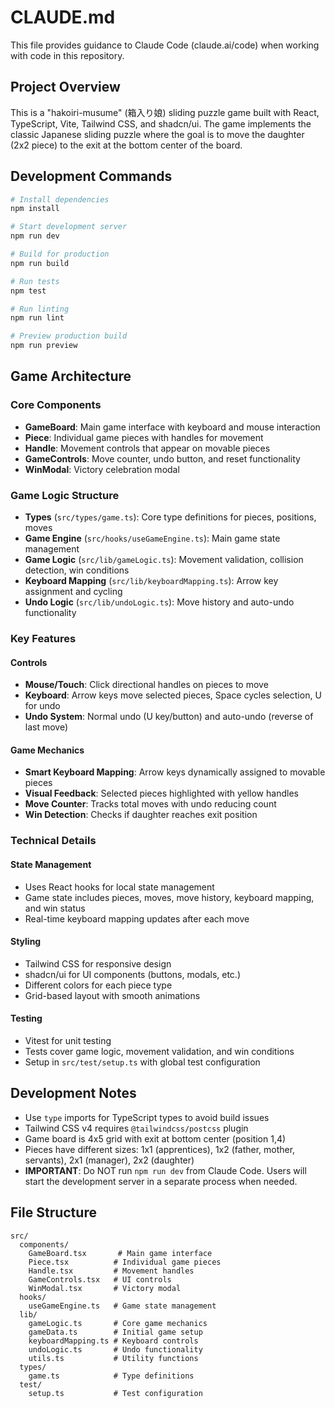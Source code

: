 # CLAUDE.md

This file provides guidance to Claude Code (claude.ai/code) when working with code in this repository.

## Project Overview

This is a "hakoiri-musume" (箱入り娘) sliding puzzle game built with React, TypeScript, Vite, Tailwind CSS, and shadcn/ui. The game implements the classic Japanese sliding puzzle where the goal is to move the daughter (2x2 piece) to the exit at the bottom center of the board.

## Development Commands

```bash
# Install dependencies
npm install

# Start development server
npm run dev

# Build for production
npm run build

# Run tests
npm test

# Run linting
npm run lint

# Preview production build
npm run preview
```

## Game Architecture

### Core Components

- **GameBoard**: Main game interface with keyboard and mouse interaction
- **Piece**: Individual game pieces with handles for movement
- **Handle**: Movement controls that appear on movable pieces
- **GameControls**: Move counter, undo button, and reset functionality
- **WinModal**: Victory celebration modal

### Game Logic Structure

- **Types** (`src/types/game.ts`): Core type definitions for pieces, positions, moves
- **Game Engine** (`src/hooks/useGameEngine.ts`): Main game state management
- **Game Logic** (`src/lib/gameLogic.ts`): Movement validation, collision detection, win conditions
- **Keyboard Mapping** (`src/lib/keyboardMapping.ts`): Arrow key assignment and cycling
- **Undo Logic** (`src/lib/undoLogic.ts`): Move history and auto-undo functionality

### Key Features

#### Controls

- **Mouse/Touch**: Click directional handles on pieces to move
- **Keyboard**: Arrow keys move selected pieces, Space cycles selection, U for undo
- **Undo System**: Normal undo (U key/button) and auto-undo (reverse of last move)

#### Game Mechanics

- **Smart Keyboard Mapping**: Arrow keys dynamically assigned to movable pieces
- **Visual Feedback**: Selected pieces highlighted with yellow handles
- **Move Counter**: Tracks total moves with undo reducing count
- **Win Detection**: Checks if daughter reaches exit position

### Technical Details

#### State Management

- Uses React hooks for local state management
- Game state includes pieces, moves, move history, keyboard mapping, and win status
- Real-time keyboard mapping updates after each move

#### Styling

- Tailwind CSS for responsive design
- shadcn/ui for UI components (buttons, modals, etc.)
- Different colors for each piece type
- Grid-based layout with smooth animations

#### Testing

- Vitest for unit testing
- Tests cover game logic, movement validation, and win conditions
- Setup in `src/test/setup.ts` with global test configuration

## Development Notes

- Use `type` imports for TypeScript types to avoid build issues
- Tailwind CSS v4 requires `@tailwindcss/postcss` plugin
- Game board is 4x5 grid with exit at bottom center (position 1,4)
- Pieces have different sizes: 1x1 (apprentices), 1x2 (father, mother, servants), 2x1 (manager), 2x2 (daughter)
- **IMPORTANT**: Do NOT run `npm run dev` from Claude Code. Users will start the development server in a separate process when needed.

## File Structure

```
src/
  components/
    GameBoard.tsx       # Main game interface
    Piece.tsx          # Individual game pieces
    Handle.tsx         # Movement handles
    GameControls.tsx   # UI controls
    WinModal.tsx       # Victory modal
  hooks/
    useGameEngine.ts   # Game state management
  lib/
    gameLogic.ts       # Core game mechanics
    gameData.ts        # Initial game setup
    keyboardMapping.ts # Keyboard controls
    undoLogic.ts       # Undo functionality
    utils.ts           # Utility functions
  types/
    game.ts            # Type definitions
  test/
    setup.ts           # Test configuration
```
